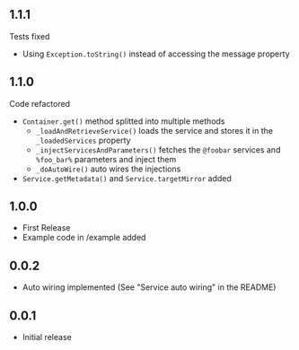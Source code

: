## 1.1.1

Tests fixed
- Using `Exception.toString()` instead of accessing the message property

## 1.1.0

Code refactored
- `Container.get()` method splitted into multiple methods
  - `_loadAndRetrieveService()`  loads the service and stores it in the `_loadedServices` property
  - `_injectServicesAndParameters()` fetches the `@foobar` services and `%foo_bar%` parameters and inject them
  - `_doAutoWire()` auto wires the injections
- `Service.getMetadata()` and `Service.targetMirror` added
  
## 1.0.0

- First Release
- Example code in /example added

## 0.0.2

- Auto wiring implemented (See "Service auto wiring" in the README)

## 0.0.1

- Initial release